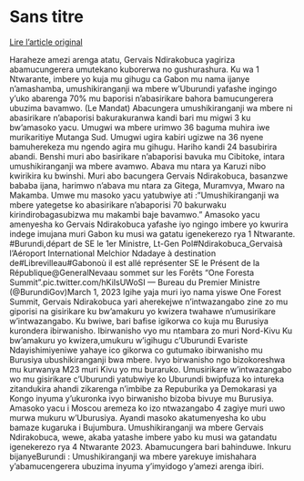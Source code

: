 # Sans titre

[Lire l’article original](https://lemandat.org/kir/blog/2023/03/12/burundi-umushikiranganji-wa-mbere-yirukanye-abamucungera-imbere-yugufata-indege-imujana-muri-gabon/)

Haraheze amezi arenga atatu, Gervais Ndirakobuca yagiriza abamucungerera umutekano kuborerwa no gushurashura. Ku wa 1 Ntwarante, imbere yo kuja mu gihugu ca Gabon mu nama ijanye n’amashamba, umushikiranganji wa mbere w’Uburundi yafashe ingingo y’uko abarenga 70% mu baporisi n’abasirikare bahora bamucungerera ubuzima bavamwo. (Le Mandat)
Abacungera umushikiranganji wa mbere ni abasirikare n’abaporisi bakurakuranwa kandi bari mu migwi 3 ku bw’amasoko yacu. Umugwi wa mbere urimwo 36 baguma muhira iwe murikaritiye Mutanga Sud. Umugwi ugira kabiri ugizwe na 36 nyene bamuherekeza mu ngendo agira mu gihugu. Hariho kandi 24 basubirira abandi. Benshi muri abo basirikare n’abaporisi bavuka mu Cibitoke, intara umushikiranganji wa mbere avamwo. Abava mu ntara ya Karuzi nibo kwirikira ku bwinshi. Muri abo bacungera Gervais Ndirakobuca, basanzwe bababa ijana, harimwo n’abava mu ntara za Gitega, Muramvya, Mwaro na Makamba. Umwe mu masoko yacu yatubwiye ati :”Umushikiranganji wa mbere yategetse ko abasirikare n’abaporisi 70 bakurwaku kirindirobagasubizwa mu makambi baje bavamwo.” Amasoko yacu amenyesha ko Gervais Ndirakobuca yafashe iyo ngingo imbere yo kwurira indege imujana muri Gabon ku musi wa gatatu igenekerezo rya 1 Ntwarante.
#Burundi,départ de SE le 1er Ministre, Lt-Gen Pol#Ndirakobuca_Gervaisà l’Aéroport International Melchior Ndadaye à destination de#Librevilleau#Gabonoù il est allé représenter SE le Présent de la République@GeneralNevaau sommet sur les Forêts “One Foresta Summit”.pic.twitter.com/hKiIsUWoSI
— Bureau du Premier Ministre (@BurundiGov)March 1, 2023
Igihe yaja muri iyo nama yiswe One Forest Summit, Gervais Ndirakobuca yari aherekejwe n’intwazangabo zine zo mu giporisi na gisirikare ku bw’amakuru yo kwizera twahawe n’umusirikare w’intwazangabo. Ku bwiwe, bari bafise igikorwa co kuja mu Burusiya kurondera ibirwanisho.
Ibirwanisho vyo mu ntambara zo muri Nord-Kivu
Ku bw’amakuru yo kwizera,umukuru w’igihugu c’Uburundi Evariste Ndayishimiyeniwe yahaye ico gikorwa co gutumako ibirwanisho mu Burusiya ubushikiranganji bwa mbere. Ivyo birwanisho ngo bizokoreshwa mu kurwanya M23 muri Kivu yo mu buraruko.
Umusirikare w’intwazangabo wo mu gisirikare c’Uburundi yatubwiye ko Uburundi bwipfuza ko intureka zitandukira ahandi zikarenga n’imbibe za Repuburika ya Demokarasi ya Kongo inyuma y’ukuronka ivyo birwanisho bizoba bivuye mu Burusiya.
Amasoko yacu i Moscou aremeza ko izo ntwazangabo 4 zagiye muri uwo murwa mukuru w’Uburusiya. Ayandi masoko akatumenyesha ko ubu bamaze kugaruka i Bujumbura. Umushikiranganji wa mbere Gervais Ndirakobuca, wewe, akaba yatashe imbere yabo ku musi wa gatandatu igenekerezo rya 4 Ntwarante 2023. Abamucungera bari bahinduwe.
Inkuru bijanyeBurundi : Umushikiranganji wa mbere yarekuye imishahara y’abamucengerera ubuzima inyuma y’imyidogo y’amezi arenga ibiri.